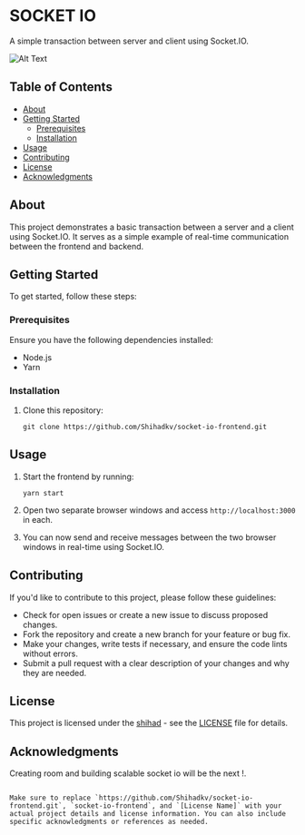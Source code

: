# SOCKET IO

A simple transaction between server and client using Socket.IO.


![Alt Text](https://ik.imagekit.io/ably/ghost/prod/2021/03/socket-io-logo-1.jpeg?tr=w-1728,q-60)

## Table of Contents

- [About](#about)
- [Getting Started](#getting-started)
  - [Prerequisites](#prerequisites)
  - [Installation](#installation)
- [Usage](#usage)
- [Contributing](#contributing)
- [License](#license)
- [Acknowledgments](#acknowledgments)

## About

This project demonstrates a basic transaction between a server and a client using Socket.IO. It serves as a simple example of real-time communication between the frontend and backend.

## Getting Started

To get started, follow these steps:

### Prerequisites

Ensure you have the following dependencies installed:

- Node.js
- Yarn 

### Installation

1. Clone this repository:

   ```shell
   git clone https://github.com/Shihadkv/socket-io-frontend.git

## Usage

1. Start the frontend by running:

   ```shell
   yarn start
   ```

2. Open two separate browser windows and access `http://localhost:3000` in each.

3. You can now send and receive messages between the two browser windows in real-time using Socket.IO.

## Contributing

If you'd like to contribute to this project, please follow these guidelines:

- Check for open issues or create a new issue to discuss proposed changes.
- Fork the repository and create a new branch for your feature or bug fix.
- Make your changes, write tests if necessary, and ensure the code lints without errors.
- Submit a pull request with a clear description of your changes and why they are needed.

## License

This project is licensed under the [shihad](LICENSE) - see the [LICENSE](LICENSE) file for details.

## Acknowledgments

Creating room and building scalable socket io will be the next !.
```

Make sure to replace `https://github.com/Shihadkv/socket-io-frontend.git`, `socket-io-frontend`, and `[License Name]` with your actual project details and license information. You can also include specific acknowledgments or references as needed.
